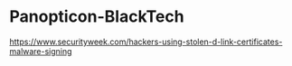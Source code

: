 # Panopticon-BlackTech

https://www.securityweek.com/hackers-using-stolen-d-link-certificates-malware-signing
